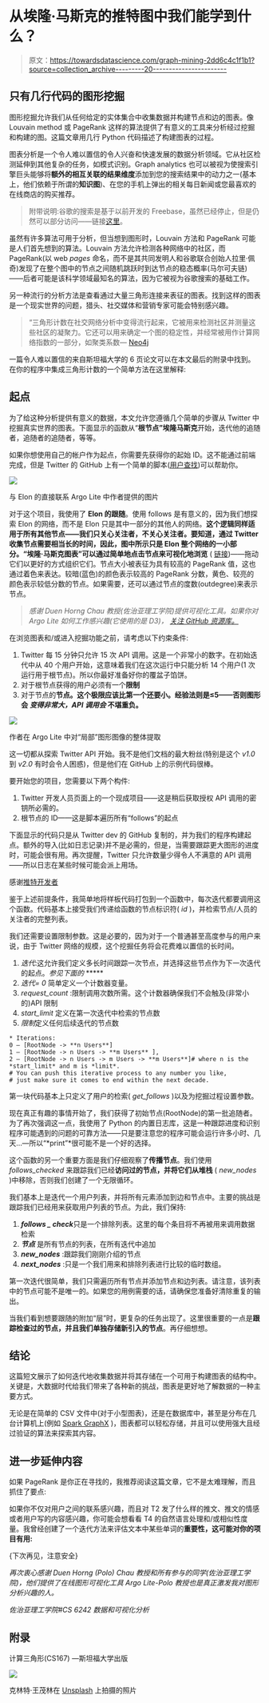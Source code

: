 # 从埃隆·马斯克的推特图中我们能学到什么？

> 原文：<https://towardsdatascience.com/graph-mining-2dd6c4c1f1b1?source=collection_archive---------20----------------------->

## 只有几行代码的图形挖掘

图形挖掘允许我们从任何给定的实体集合中收集数据并构建节点和边的图表。像 Louvain method 或 PageRank 这样的算法提供了有意义的工具来分析经过挖掘和构建的图。这篇文章用几行 Python 代码描述了构建图表的过程。

图表分析是一个令人难以置信的令人兴奋和快速发展的数据分析领域。它从社区检测延伸到其他复杂的任务，如模式识别。Graph analytics 也可以被视为使搜索引擎巨头能够将**额外的相互关联的结果维度**添加到您的搜索结果中的动力之一(基本上，他们依赖于所谓的**知识图**)、在您的手机上弹出的相关每日新闻或您最喜欢的在线商店的购买推荐。

> 附带说明:谷歌的搜索是基于以前开发的 Freebase，虽然已经停止，但是仍然可以部分访问——链接[这里](https://developers.google.com/freebase)。

虽然有许多算法可用于分析，但当想到图形时，Louvain 方法和 PageRank 可能是人们首先想到的算法。Louvain 方法允许检测各种网络中的社区，而 PageRank(以 web *pages* 命名，而不是其共同发明人和谷歌联合创始人拉里·佩奇)发现了在整个图中的节点之间随机跳跃时到达节点的稳态概率(马尔可夫链)——后者可能是该科学领域最知名的算法，因为它被视为谷歌搜索的基础工作。

另一种流行的分析方法是查看通过大量三角形连接来表征的图表。找到这样的图表是一个现实世界的问题，猎头、社交媒体和营销专家可能会特别感兴趣。

> “三角形计数在社交网络分析中变得流行起来，它被用来检测社区并测量这些社区的凝聚力。它还可以用来确定一个图的稳定性，并经常被用作计算网络指数的一部分，如聚类系数— [Neo4j](https://neo4j.com/docs/graph-algorithms/current/labs-algorithms/triangle-counting-clustering-coefficient)

一篇令人难以置信的来自斯坦福大学的 6 页论文可以在本文最后的附录中找到。在你的程序中集成三角形计数的一个简单方法在这里解释:

</identify-well-connected-users-in-a-social-network-19ea8dd50b16>  

## 起点

为了给这种分析提供有意义的数据，本文允许您遵循几个简单的步骤从 Twitter 中挖掘真实世界的图表。下面显示的函数从“**根节点”埃隆马斯克**开始，迭代他的追随者，追随者的追随者，等等。

如果你想使用自己的帐户作为起点，你需要先获得你的起始 ID。这不能通过前端完成，但是 Twitter 的 GitHub 上有一个简单的脚本([用户查找](https://github.com/twitterdev/Twitter-API-v2-sample-code/tree/master/User-Lookup))可以帮助你。

![](img/fc68d6fc1acbebbb5f92434fbc7d9aba.png)

与 Elon 的直接联系 Argo Lite 中作者提供的图片

对于这个项目，我使用了 **Elon 的跟随**。使用 follows 是有意义的，因为我们想探索 Elon 的网络，而不是 Elon 只是其中一部分的其他人的网络。**这个逻辑同样适用于所有其他节点——**我们只关心关注者，不关心关注者。要知道，通过 Twitter 收集节点需要相当长的时间，因此，图中所示只是 Elon 整个网络的一小部分。“埃隆·马斯克图表”可以通过简单地点击节点来**可视化地浏览** ( [链接](https://poloclub.github.io/argo-graph-lite/#c9b7fba6-ae4b-4c5a-b260-9c059014ddfd))——拖动它们以更好的方式组织它们。节点大小被表征为具有较高的 PageRank 值，这也通过着色来表达。较暗(蓝色)的颜色表示较高的 PageRank 分数，黄色、较亮的颜色表示较低分数的节点。如果需要，还可以通过节点的度数(outdegree)来表示节点。

> *感谢 Duen Horng Chau 教授(佐治亚理工学院)提供可视化工具。如果你对 Argo Lite 如何工作感兴趣(它使用的是 D3)，* [*关注 GitHub 资源库。*](https://github.com/poloclub/argo-graph-lite)

在浏览图表和/或进入挖掘功能之前，请考虑以下约束条件:

1.  Twitter 每 15 分钟只允许 15 次 API 调用。这是一个非常小的数字。在初始迭代中从 40 个用户开始，这意味着我们在这次运行中只能分析 14 个用户(1 次运行用于根节点)。所以你最好准备好你的覆盆子馅饼。
2.  对于根节点获得的用户必须有一个**限制**
3.  对于节点的**节点。这个极限应该比第一个还要小。经验法则是≤5——否则图形会 ***变得非常大，API 调用会*** 不堪重负。**

![](img/8ac60d0c3fb14b80013ad584345ecdb7.png)

作者在 Argo Lite 中对“局部”图形图像的整体提取

这一切都从探索 Twitter API 开始。我不是他们文档的最大粉丝(特别是这个 *v1.0* 到 *v2.0* 有时会令人困惑)，但是他们在 GitHub 上的示例代码很棒。

要开始您的项目，您需要以下两个构件:

1.  Twitter 开发人员页面上的一个现成项目——这是稍后获取授权 API 调用的密钥所必需的。
2.  根节点的 ID——这是脚本遍历所有“follows”的起点

下面显示的代码只是从 Twitter dev 的 GitHub 复制的，并为我们的程序构建起点。额外的导入(比如日志记录)并不是必需的，但是，当需要跟踪更大图形的进度时，可能会很有用。再次提醒，Twitter 只允许数量少得令人不满意的 API 调用——所以日志在某些时候可能会派上用场。

感谢[推特开发者](https://github.com/twitterdev/Twitter-API-v2-sample-code)

鉴于上述前提条件，我简单地将样板代码打包到一个函数中，每次迭代都要调用这个函数。代码基本上接受我们传递给函数的节点标识符( *id* )，并检索节点/人员的关注者的完整列表。

我们还需要设置限制参数。这是必要的，因为对于一个普通甚至高度参与的用户来说，由于 Twitter 网络的规模，这个挖掘任务将会花费难以置信的长时间。

1.  *迭代*:这允许我们定义多长时间跟踪一次节点，并选择这些节点作为下一次迭代的起点。*参见下面的* *****
2.  *迭代= 0* 简单定义一个计数器变量。
3.  *request_count* :限制调用次数所需。这个计数器确保我们不会触及(非常小的)API 限制
4.  *start_limit* 定义在第一次迭代中检索的节点数
5.  *限制*定义任何后续迭代的节点数

```
* Iterations:
0 — [RootNode -> **n Users**]
1 — [RootNode -> n Users -> **m Users** ], 
2 — [RootNode -> n Users -> m Users -> **m Users**]# where n is the *start_limit* and m is *limit*.
# You can push this iterative process to any number you like, 
# just make sure it comes to end within the next decade.
```

第一块代码基本上只定义了用户的检索( *get_follows* )以及为挖掘过程设置参数。

现在真正有趣的事情开始了，我们获得了初始节点(RootNode)的第一批追随者。为了再次强调这一点，我使用了 Python 的内置日志库，这是一种跟踪进度和识别程序可能遇到的问题的可靠方法——只是要注意您的程序可能会运行许多小时、几天...—所以“*print”*很可能不是一个好的选择。

这个函数的另一个重要方面是我们仔细观察了**传播节点**。我们使用 *follows_checked* 来跟踪我们已经**访问过的节点，并将它们从堆栈** ( *new_nodes* )中移除，否则我们创建了一个无限循环。

我们基本上是迭代一个用户列表，并将所有元素添加到边和节点中。主要的挑战是跟踪我们已经用来获取用户列表的节点。为此，我们保持:

1.  ***follows _ check***只是一个排除列表。这里的每个条目将不再被用来调用数据检索
2.  ***节点*** 是所有节点的列表，在所有迭代中追加
3.  ***new_nodes*** :跟踪我们刚刚介绍的节点
4.  ***next_nodes*** :只是一个我们用来和排除列表进行比较的临时数组。

第一次迭代很简单，我们只需遍历所有节点并添加节点和边列表。请注意，该列表中的节点可能不是唯一的。如果您的用例需要的话，请确保您准备好清除重复的输出。

当我们看到想要跟随的附加“层”时，更复杂的任务出现了。这里很重要的一点是**跟踪检查过的节点，并且我们单独存储新引入的节点**。再仔细想想。

## 结论

这篇短文展示了如何迭代地收集数据并将其存储在一个可用于构建图表的结构中。关键是，大数据时代给我们带来了各种新的挑战，图表是更好地了解数据的一种主要方式。

无论是在简单的 CSV 文件中(对于小型图表)，还是在数据库中，甚至是分布在几台计算机上(例如 [Spark GraphX](https://spark.apache.org/docs/latest/graphx-programming-guide.html) )，图表都可以轻松存储，并且可以使用强大且经过验证的算法来探索其内容。

## 进一步延伸内容

如果 PageRank 是你正在寻找的，我推荐阅读这篇文章，它不是太难理解，而且抓住了要点:

</pagerank-algorithm-fully-explained-dc794184b4af>  

如果你不仅对用户之间的联系感兴趣，而且对 T2 发了什么样的推文、推文的情感或者用户写的内容感兴趣，你可能会想看看 T4 的自然语言处理和/或相似性度量。我曾经创建了一个迭代方法来评估文本中某些单词的**重要性，这可能对你的项目有用:**

</find-text-similarities-with-your-own-machine-learning-algorithm-7ceda78f9710>  

{下次再见，注意安全}

*再次衷心感谢 Duen Horng (Polo) Chau 教授和所有参与的同学(佐治亚理工学院)，他们提供了在线图形可视化工具 Argo Lite-Polo 教授也是真正激发我对图形分析兴趣的人。*

*佐治亚理工学院#CS 6242 数据和可视化分析*

## 附录

计算三角形(CS167) —斯坦福大学出版

![](img/9062c997da6af60f7581c4a06454b40b.png)

克林特·王茂林在 [Unsplash](https://unsplash.com?utm_source=medium&utm_medium=referral) 上拍摄的照片